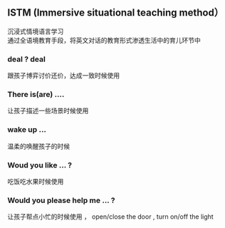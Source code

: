 ## ISTM (Immersive situational teaching method）
沉浸式情境语言学习     
通过全语境教育手段，将英文对话的教育形式渗透生活中的育儿环节中

### deal ?  deal
跟孩子博弈讨价还价，达成一致时候使用    
### There is(are) ....
让孩子描述一些场景时候使用 
### wake up ...
温柔的唤醒孩子的时候
### Woud you like ... ?
吃饭吃水果时候使用
### Would you please help me ... ?
让孩子帮点小忙的时候使用 ， open/close the door  , turn on/off the light  


